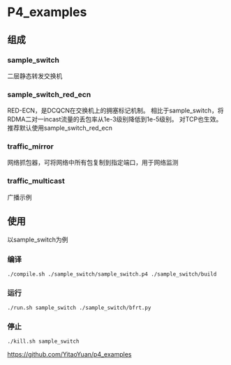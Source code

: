 # P4_examples

## 组成

### sample_switch

二层静态转发交换机

### sample_switch_red_ecn

RED-ECN，是DCQCN在交换机上的拥塞标记机制。
相比于sample_switch，将RDMA二对一incast流量的丢包率从1e-3级别降低到1e-5级别。
对TCP也生效。
推荐默认使用sample_switch_red_ecn

### traffic_mirror

网络抓包器，可将网络中所有包复制到指定端口，用于网络监测

### traffic_multicast

广播示例

## 使用

以sample_switch为例

### 编译

```
./compile.sh ./sample_switch/sample_switch.p4 ./sample_switch/build
```

### 运行

```
./run.sh sample_switch ./sample_switch/bfrt.py
```

### 停止

```
./kill.sh sample_switch
```

https://github.com/YitaoYuan/p4_examples